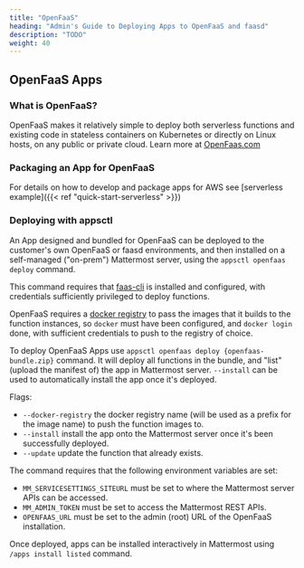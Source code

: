```yaml
---
title: "OpenFaaS"
heading: "Admin's Guide to Deploying Apps to OpenFaaS and faasd"
description: "TODO"
weight: 40
---
```


## OpenFaaS Apps

### What is OpenFaaS?

OpenFaaS makes it relatively simple to deploy both serverless functions and
existing code in stateless containers on Kubernetes or directly on Linux hosts,
on any public or private cloud. Learn more at
[OpenFaas.com](https://www.openfaas.com/)

### Packaging an App for OpenFaaS

For details on how to develop and package apps for AWS see [serverless
example]({{< ref "quick-start-serverless" >}})

### Deploying with appsctl

An App designed and bundled for OpenFaaS can be deployed to the customer's own
OpenFaaS or faasd environments, and then installed on a self-managed ("on-prem")
Mattermost server, using the `appsctl openfaas deploy` command.

This command requires that [faas-cli](https://github.com/openfaas/faas-cli) is
installed and configured, with credentials sufficiently privileged to deploy
functions.

OpenFaaS requires a [docker registry](https://docs.docker.com/registry/) to pass
the images that it builds to the function instances, so `docker` must have been
configured, and `docker login` done, with sufficient credentials to push to the
registry of choice.

To deploy OpenFaaS Apps use `appsctl openfaas deploy {openfaas-bundle.zip}` command.
It will deploy all functions in the bundle, and "list" (upload the manifest of)
the app in Mattermost server. `--install` can be used to automatically install
the app once it's deployed.

Flags:
- `--docker-registry` the docker registry name (will be used as a prefix for the
  image name) to push the function images to.
- `--install` install the app onto the Mattermost server once it's been
  successfully deployed.
- `--update` update the function that already exists.

The command requires that the following environment variables are set:
- `MM_SERVICESETTINGS_SITEURL` must be set to where the Mattermost server APIs can
  be accessed.
- `MM_ADMIN_TOKEN` must be set to access the Mattermost REST APIs.
- `OPENFAAS_URL` must be set to the admin (root) URL of the OpenFaaS
  installation.

Once deployed, apps can be installed interactively in Mattermost using `/apps
install listed` command.
